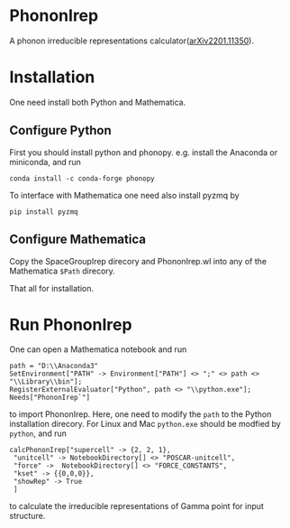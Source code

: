 # PhononIrep

A phonon irreducible representations calculator([arXiv2201.11350](https://arxiv.org/pdf/2201.11350.pdf)).

# Installation
One need install both Python and Mathematica.
## Configure Python
First you should install python and phonopy.
e.g. install the Anaconda or miniconda, and run 
```
conda install -c conda-forge phonopy
```
To interface with Mathematica one need also install pyzmq by
```
pip install pyzmq 
```
## Configure Mathematica
Copy the SpaceGroupIrep direcory and PhononIrep.wl into any of the Mathematica `$Path` direcory.

That all for installation.



# Run PhononIrep


One can open a Mathematica notebook and run
```
path = "D:\\Anaconda3"
SetEnvironment["PATH" -> Environment["PATH"] <> ";" <> path <> "\\Library\\bin"];
RegisterExternalEvaluator["Python", path <> "\\python.exe"];
Needs["PhononIrep`"]
```
to import PhononIrep. Here, one need to modify the `path` to the Python installation direcory. For Linux and Mac `python.exe` should be modfied by `python`, and run 
```
calcPhononIrep["supercell" -> {2, 2, 1},
 "unitcell" -> NotebookDirectory[] <> "POSCAR-unitcell",
 "force" ->  NotebookDirectory[] <> "FORCE_CONSTANTS",
 "kset" -> {{0,0,0}},
 "showRep" -> True
 ]
 ```
 to calculate the irreducible representations of Gamma point for input structure.
